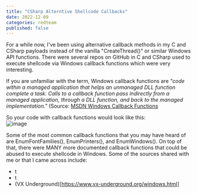 ```yaml
---
title: "CSharp Alterntive Shellcode Callbacks"
date: 2022-12-09
categories: redteam
published: false
---
```


For a while now, I've been using alternative callback methods in my C and CSharp payloads instead of the vanilla "CreateThread()" 
or similar Windows API functions. There were several repos on GitHub in C and CSharp used to execute shellcode via Windows callback functions which were very interesting. 


If you are unfamiliar with the term, Windows callback functions are _"code within a managed application that helps an unmanaged DLL function complete 
a task. Calls to a callback function pass indirectly from a managed application, through a DLL function, and back to the managed implementation."_
(Source: [MSDN Windows Callback Functions](https://learn.microsoft.com/en-us/dotnet/framework/interop/callback-functions)

So your code with callback functions would look like this:<br />
![image](https://user-images.githubusercontent.com/35749735/206265903-a15007be-40d8-4031-ab25-9b62ad517c8b.png)


Some of the most common callback functions that you may have heard of are EnumFontFamilies(), EnumPrinters(), and EnumWindows(). On top of that, there 
were MANY more documented callback functions that could be abused to execute shellcode in Windows. Some of the sources shared with  me or that I came across include:
- t
- t
- (VX Underground)[https://www.vx-underground.org/windows.html]

